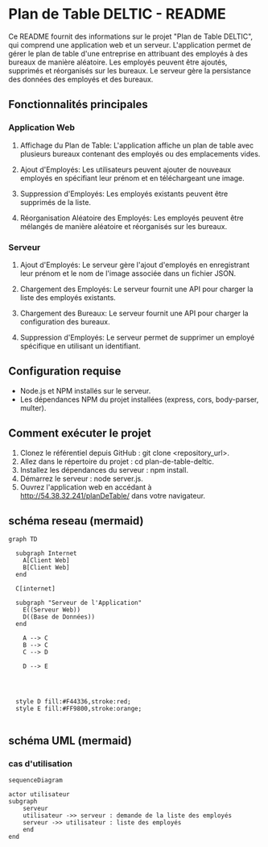 # Plan de Table DELTIC - README
Ce README fournit des informations sur le projet "Plan de Table DELTIC", qui comprend une application web et un serveur. L'application permet de gérer le plan de table d'une entreprise en attribuant des employés à des bureaux de manière aléatoire. Les employés peuvent être ajoutés, supprimés et réorganisés sur les bureaux. Le serveur gère la persistance des données des employés et des bureaux.

## Fonctionnalités principales
### Application Web
1. Affichage du Plan de Table: L'application affiche un plan de table avec plusieurs bureaux contenant des employés ou des emplacements vides.

2. Ajout d'Employés: Les utilisateurs peuvent ajouter de nouveaux employés en spécifiant leur prénom et en téléchargeant une image.

4. Suppression d'Employés: Les employés existants peuvent être supprimés de la liste.

5. Réorganisation Aléatoire des Employés: Les employés peuvent être mélangés de manière aléatoire et réorganisés sur les bureaux.

### Serveur
1. Ajout d'Employés: Le serveur gère l'ajout d'employés en enregistrant leur prénom et le nom de l'image associée dans un fichier JSON.

2. Chargement des Employés: Le serveur fournit une API pour charger la liste des employés existants.

3. Chargement des Bureaux: Le serveur fournit une API pour charger la configuration des bureaux.

4. Suppression d'Employés: Le serveur permet de supprimer un employé spécifique en utilisant un identifiant.

## Configuration requise
* Node.js et NPM installés sur le serveur.
* Les dépendances NPM du projet installées (express, cors, body-parser, multer).

## Comment exécuter le projet
1. Clonez le référentiel depuis GitHub : git clone <repository_url>.
2. Allez dans le répertoire du projet : cd plan-de-table-deltic.
3. Installez les dépendances du serveur : npm install.
4. Démarrez le serveur : node server.js.
5. Ouvrez l'application web en accédant à http://54.38.32.241/planDeTable/ dans votre navigateur.


## schéma reseau (mermaid)

```mermaid
graph TD

  subgraph Internet
    A[Client Web]
    B[Client Web]
  end

  C[internet]

  subgraph "Serveur de l'Application"
    E((Serveur Web))
    D((Base de Données))
  end

    A --> C 
    B --> C
    C --> D
    
    D --> E
    



  style D fill:#F44336,stroke:red;
  style E fill:#FF9800,stroke:orange;


```


## schéma UML (mermaid)

### cas d'utilisation

```mermaid
sequenceDiagram

actor utilisateur
subgraph
    serveur
    utilisateur ->> serveur : demande de la liste des employés
    serveur ->> utilisateur : liste des employés
    end
end
